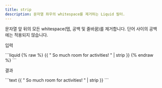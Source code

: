 ```yaml
---
title: strip
description: 문자열 좌우의 whitespace를 제거하는 Liquid 필터.
---
```


문자열 앞 뒤의 모든 whitespace(탭, 공백 및 줄바꿈)를 제거합니다. 단어 사이의 공백에는 적용되지 않습니다.

<p class="code-label">입력</p>
```liquid
{% raw %}
{{ "          So much room for activities!          " | strip }}
{% endraw %}
```

<p class="code-label">결과</p>
```text
{{ "          So much room for activities!          " | strip }}
```
